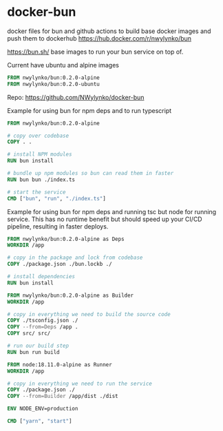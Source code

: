 # docker-bun
docker files for bun and github actions to build base docker images and push them to dockerhub 
https://hub.docker.com/r/nwylynko/bun


https://bun.sh/ base images to run your bun service on top of.

Current have ubuntu and alpine images
```dockerfile
FROM nwylynko/bun:0.2.0-alpine
FROM nwylynko/bun:0.2.0-ubuntu
```

Repo: https://github.com/NWylynko/docker-bun

Example for using bun for npm deps and to run typescript
```dockerfile
FROM nwylynko/bun:0.2.0-alpine

# copy over codebase
COPY . .

# install NPM modules
RUN bun install

# bundle up npm modules so bun can read them in faster
RUN bun bun ./index.ts

# start the service
CMD ["bun", "run", "./index.ts"]
```

Example for using bun for npm deps and running tsc but node for running service. This has no runtime benefit but should speed up your CI/CD pipeline, resulting in faster deploys.
```dockerfile
FROM nwylynko/bun:0.2.0-alpine as Deps
WORKDIR /app

# copy in the package and lock from codebase
COPY ./package.json ./bun.lockb ./

# install dependencies
RUN bun install

FROM nwylynko/bun:0.2.0-alpine as Builder
WORKDIR /app

# copy in everything we need to build the source code
COPY ./tsconfig.json ./
COPY --from=Deps /app .
COPY src/ src/

# run our build step
RUN bun run build

FROM node:18.11.0-alpine as Runner
WORKDIR /app

# copy in everything we need to run the service
COPY ./package.json ./
COPY --from=Builder /app/dist ./dist

ENV NODE_ENV=production

CMD ["yarn", "start"]
```
